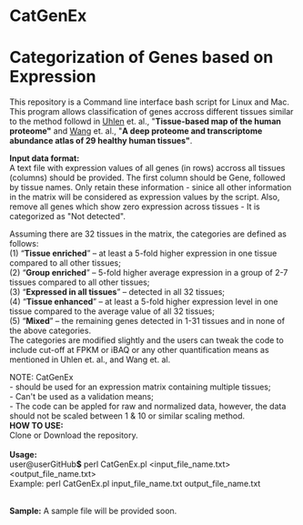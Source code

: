 # CatGenEx

<strong><h1>Categorization of Genes based on Expression</h1></strong> 

This repository is a Command line interface bash script for Linux and Mac. This program allows classification of genes accross different tissues similar to the method followd in <a href="https://science.sciencemag.org/content/347/6220/1260419.figures-only" target="_blank">Uhlen</a> et. al., &#34;<strong>Tissue-based map of the human proteome&#34;</strong> and  <a href="http://m.msb.embopress.org/content/15/2/e8503.full.pdf " target="_blank">Wang</a> et. al., &#34;<strong>A deep proteome and transcriptome abundance atlas of 29 healthy human tissues&#34;</strong>.<br>

<strong>Input data format:</strong><br>
A text file with expression values of all genes (in rows) accross all tissues (columns) should be provided. The first column should be Gene, followed by tissue names. Only retain these information - sinice all other information in the matrix will be considered as expression values by the script. Also, remove all genes which show zero expression across tissues - It is categorized as "Not detected".  

Assuming there are 32 tissues in the matrix, the categories are defined as follows:<br>
(1) “<strong>Tissue enriched</strong>” – at least a 5-fold higher expression in one tissue compared to all other tissues; <br>
(2) “<strong>Group enriched</strong>” – 5-fold higher average expression in a group of 2-7 tissues compared to all other tissues;<br> 
(3) “<strong>Expressed in all tissues</strong>” – detected in all 32 tissues; <br>
(4) “<strong>Tissue enhanced</strong>” – at least a 5-fold higher expression level in one tissue compared to the average value of all 32 tissues; <br>
(5) “<strong>Mixed</strong>” – the remaining genes detected in 1-31 tissues and in none of the above categories. <br>
The categories are modified slightly and the users can tweak the code to include cut-off at FPKM or iBAQ or any other quantification means as mentioned in Uhlen et. al., and Wang et. al.

NOTE: CatGenEx <br>
      - should be used for an expression matrix containing multiple tissues; <br>
      - Can't be used as a validation means;<br>
      - The code can be appled for raw and normalized data, however, the data should not be scaled between 1 & 10 or similar scaling method. 
<br>
<strong>HOW TO USE:</strong><br>
Clone or Download the repository.<br><br>
  <strong>Usage:</strong> <br>
user@userGitHub<strong>$</strong> perl CatGenEx.pl \<input_file_name.txt> \<output_file_name.txt> <br>
  Example: perl CatGenEx.pl input_file_name.txt output_file_name.txt<br><br>
  
<strong>Sample:</strong>
A sample file will be provided soon. 
